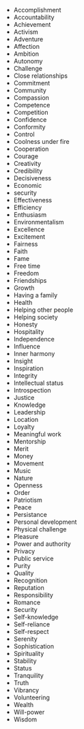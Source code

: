 - Accomplishment
- Accountability
- Achievement
- Activism
- Adventure
- Affection
- Ambition
- Autonomy
- Challenge
- Close relationships
- Commitment
- Community
- Compassion
- Competence
- Competition
- Confidence
- Conformity
- Control
- Coolness under fire
- Cooperation
- Courage
- Creativity
- Credibility
- Decisiveness
- Economic
- security
- Effectiveness
- Efficiency
- Enthusiasm
- Environmentalism
- Excellence
- Excitement
- Fairness
- Faith
- Fame
- Free time
- Freedom
- Friendships
- Growth
- Having a family
- Health
- Helping other people
- Helping society
- Honesty
- Hospitality
- Independence
- Influence
- Inner harmony
- Insight
- Inspiration
- Integrity
- Intellectual status
- Introspection
- Justice
- Knowledge
- Leadership
- Location
- Loyalty
- Meaningful work
- Mentorship
- Merit
- Money
- Movement
- Music
- Nature
- Openness
- Order
- Patriotism
- Peace
- Persistance
- Personal development
- Physical challenge
- Pleasure
- Power and authority
- Privacy
- Public service
- Purity
- Quality
- Recognition
- Reputation
- Responsibility
- Romance
- Security
- Self-knowledge
- Self-reliance
- Self-respect
- Serenity
- Sophistication
- Spirituality
- Stability
- Status
- Tranquility
- Truth
- Vibrancy
- Volunteering
- Wealth
- Will-power
- Wisdom
